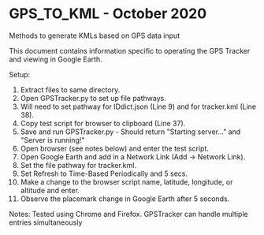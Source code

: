 # GPS_TO_KML - October 2020
Methods to generate KMLs based on GPS data input

This document contains information specific to operating the GPS Tracker and 
viewing in Google Earth.

Setup:
1. Extract files to same directory.
2. Open GPSTracker.py to set up file pathways.
3. Will need to set pathway for IDdict.json (Line 9) and for tracker.kml (Line 38).
4. Copy test script for browser to clipboard (Line 37).
5. Save and run GPSTracker.py - Should return "Starting server..." and "Server is running!"
6. Open browser (see notes below) and enter the test script.
7. Open Google Earth and add in a Network Link (Add -> Network Link).
8. Set the file pathway for tracker.kml.
9. Set Refresh to Time-Based Periodically and 5 secs.
10. Make a change to the browser script name, latitude, longitude, or altitude and enter.
11. Observe the placemark change in Google Earth after 5 seconds.

Notes:
Tested using Chrome and Firefox.
GPSTracker can handle multiple entries simultaneously
